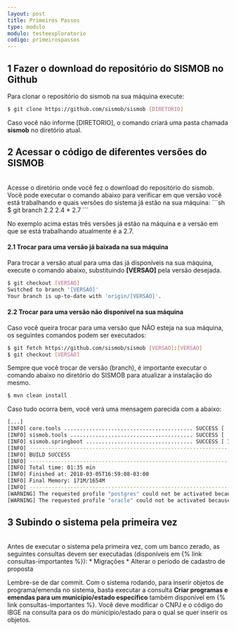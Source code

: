 ```yaml
---
layout: post
title: Primeiros Passos
type: modulo
modulo: testeexploratorio
codigo: primeirospassos
---
```

## 1 Fazer o download do repositório do SISMOB no Github

Para clonar o repositório do sismob na sua máquina execute:
```sh
$ git clone https://github.com/sismob/sismob [DIRETORIO]
```
Caso você não informe [DIRETORIO], o comando criará uma pasta chamada <b>sismob</b> no diretório atual.

## 2 Acessar o código de diferentes versões do SISMOB
<br>
Acesse o diretório onde você fez o download do repositório do sismob. Você pode executar o comando abaixo para verificar em que versão você está trabalhando e quais versões do sistema já estão na sua máquina:
```sh
$ git branch
  2.2
  2.4
* 2.7
```

No exemplo acima estas três versões já estão na máquina e a versão em que se está trabalhando atualmente é a 2.7.

#### 2.1 Trocar para uma versão já baixada na sua máquina

Para trocar a versão atual para uma das já disponíveis na sua máquina, execute o comando abaixo, substituindo <b>[VERSAO]</b> pela versão desejada.
```sh
$ git checkout [VERSAO]
Switched to branch '[VERSAO]'
Your branch is up-to-date with 'origin/[VERSAO]'.
```

#### 2.2 Trocar para uma versão não disponível na sua máquina

Caso você queira trocar para uma versão que NÃO esteja na sua máquina, os seguintes comandos podem ser executados:
```sh
$ git fetch https://github.com/sismob/sismob [VERSAO]:[VERSAO]
$ git checkout [VERSAO]
```

Sempre que você trocar de versão (branch), é importante executar o comando abaixo no diretório do SISMOB para atualizar a instalação do mesmo.
```sh
$ mvn clean install
```

Caso tudo ocorra bem, você verá uma mensagem parecida com a abaixo:
```sh
[...]
[INFO] core.tools ......................................... SUCCESS [  0.773 s]
[INFO] sismob.tools ....................................... SUCCESS [  0.861 s]
[INFO] sismob.springboot .................................. SUCCESS [ 13.255 s]
[INFO] ------------------------------------------------------------------------
[INFO] BUILD SUCCESS
[INFO] ------------------------------------------------------------------------
[INFO] Total time: 01:35 min
[INFO] Finished at: 2018-03-05T16:59:08-03:00
[INFO] Final Memory: 171M/1654M
[INFO] ------------------------------------------------------------------------
[WARNING] The requested profile "postgres" could not be activated because it does not exist.
[WARNING] The requested profile "oracle" could not be activated because it does not exist.
```

## 3 Subindo o sistema pela primeira vez
<br>
Antes de executar o sistema pela primeira vez, com um banco zerado, as seguintes consultas devem ser executadas (disponíveis em {% link consultas-importantes %}):
* Migrações
* Alterar o período de cadastro de proposta

Lembre-se de dar commit. Com o sistema rodando, para inserir objetos de programa/emenda no sistema, basta executar a consulta <b>Criar programas e emendas para um município/estado específico</b> também disponível em {% link consultas-importantes %}. Você deve modificar o CNPJ e o código do IBGE na consulta para os do múnicipio/estado para o qual se quer inserir os objetos.
